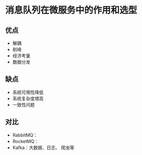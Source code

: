 # 消息队列在微服务中的作用和选型

## 优点

* 解耦
* 削峰
* 经济考量
* 数据分发

## 缺点

* 系统可用性降低
* 系统复杂度增高
* 一致性问题

## 对比

*  RabbitMQ：
* RocketMQ：
* Kafka：大数据、日志、 爬虫等

